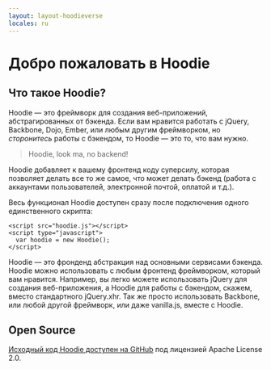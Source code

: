 ```yaml
---
layout: layout-hoodieverse
locales: ru
---
```


# Добро пожаловать в Hoodie

## Что такое Hoodie?

Hoodie &mdash; это фреймворк для создания веб-приложений, абстрагированных от бэкенда. Если вам нравится работать с jQuery, Backbone, Dojo, Ember, или любым другим фреймворком, но *сторонитесь* работы с бэкендом, то Hoodie — это то, что вам нужно.

> Hoodie, look ma, no backend!

Hoodie добавляет к вашему фронтенд коду суперсилу, которая позволяет делать все то же самое, что может делать бэкенд (работа с аккаунтами пользователей, электронной почтой, оплатой и т.д.).

Весь функционал Hoodie доступен сразу после подключения одного единственного скрипта:

<pre><code>&lt;script src="hoodie.js"&gt;&lt;/script&gt;
&lt;script type="javascript"&gt;
  var hoodie = new Hoodie();
&lt;/script&gt;</code></pre>

Hoodie &mdash; это фронденд абстракция над основными сервисами бэкенда. Hoodie можно использовать с любым фронтенд фреймворком, который вам нравится. 
Например, вы легко можете использовать jQuery для создания веб-приложения, а Hoodie для работы с бэкендом, скажем, вместо стандартного jQuery.xhr. Так же просто использовать Backbone, или любой другой фреймворк, или даже vanilla.js, вместе с Hoodie.

## Open Source

<a href="http://github.com/hoodiehq" target="_blank">Исходный код Hoodie доступен на GitHub</a> под лицензией Apache License 2.0.